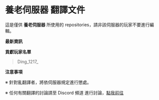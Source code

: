 # 養老伺服器 翻譯文件
這是僅供 __養老伺服器__  所使用的 repositories，請非該伺服器的玩家不要進行編輯。

__最新資訊__


__貢獻玩家名單__
> Ding_1217_

__注意事項__

※ 針對亂翻譯者，將依伺服器規定進行懲處。

※ 任何有關翻譯的討論請至 Discord 頻道 進行討論，[點我前往](https://discord.gg/D4zHfjsxbd)